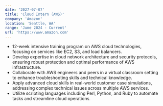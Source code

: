 ```yaml
---
date: '2027-07-07'
title: 'Cloud Intern (AWS)'
company: 'Amazon'
location: 'Seattle, WA'
range: 'June 2024 - Current'
url: 'https://www.amazon.com'
---
```


- 12-week intensive training program on AWS cloud technologies, focusing on services like EC2, S3, and load balancers.
- Develop expertise in cloud network architecture and security protocols, ensuring robust protection and optimal performance of AWS infrastructure.
- Collaborate with AWS engineers and peers in a virtual classroom setting to enhance troubleshooting skills and technical knowledge.
- Apply advanced cloud skills in real-world customer case simulations, addressing complex technical issues across multiple AWS services.
- Utilize scripting languages including Perl, Python, and Ruby to automate tasks and streamline cloud operations. 